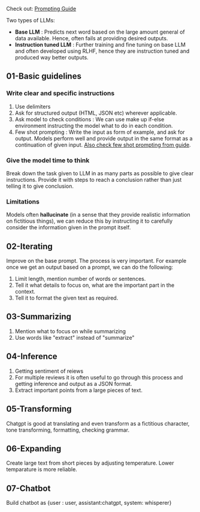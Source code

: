 Check out: [Prompting Guide](https://www.promptingguide.ai/)

Two types of LLMs:
- **Base LLM** : Predicts next word based on the large amount general of data available. Hence, often fails at providing desired outputs.
- **Instruction tuned LLM** : Further training and fine tuning on base LLM and often developed using RLHF, hence they are instruction tuned and produced way better outputs.

## 01-Basic guidelines
### Write clear and specific instructions
1. Use delimiters
2. Ask for structured output (HTML, JSON etc) wherever applicable.
3. Ask model to check conditions : We can use make up if-else environment instructing the model what to do in each condition.
4. Few shot prompting : Write the input as form of example, and ask for output. Models perform well and provide output in the same format as a continuation of given input. [Also check few shot prompting from guide](https://www.promptingguide.ai/techniques/fewshot).

### Give the model time to think
Break down the task given to LLM in as many parts as possible to give clear instructions. Provide it with steps to reach a conclusion rather than just telling it to give conclusion.

### Limitations
Models often **hallucinate** (in a sense that they provide realistic information on fictitious things), we can reduce this by instructing it to carefully consider the information given in the prompt itself.

## 02-Iterating
Improve on the base prompt. The process is very important. For example once we get an output based on a prompt, we can do the following:
1. Limit length, mention number of words or sentences.
2. Tell it what details to focus on, what are the important part in the context.
3. Tell it to format the given text as required.

## 03-Summarizing
1. Mention what to focus on while summarizing
2. Use words like "extract" instead of "summarize"

## 04-Inference
1. Getting sentiment of reiews
2. For multiple reviews it is often useful to go through this process and getting inference and output as a JSON format.
3. Extract important points from a large pieces of text.

## 05-Transforming
Chatgpt is good at translating and even transform as a fictitious character, tone transforming, formatting, checking grammar.

## 06-Expanding
Create large text from short pieces by adjusting temperature. Lower temparature is more reliable.

## 07-Chatbot
Build chatbot as {user : user, assistant:chatgpt, system: whisperer}





